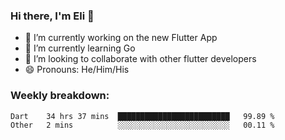 ### Hi there, I'm Eli 👋
- 🔭 I’m currently working on the new Flutter App
- 🌱 I’m currently learning Go
- 🦄 I’m looking to collaborate with other flutter developers
- 😄 Pronouns: He/Him/His

### Weekly breakdown:
<!--START_SECTION:waka-->

```txt
Dart    34 hrs 37 mins  █████████████████████████   99.89 %
Other   2 mins          ░░░░░░░░░░░░░░░░░░░░░░░░░   00.11 %
```

<!--END_SECTION:waka-->
